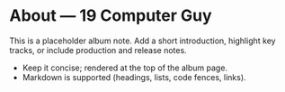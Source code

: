 # About — 19 Computer Guy

This is a placeholder album note. Add a short introduction,
highlight key tracks, or include production and release notes.

- Keep it concise; rendered at the top of the album page.
- Markdown is supported (headings, lists, code fences, links).

